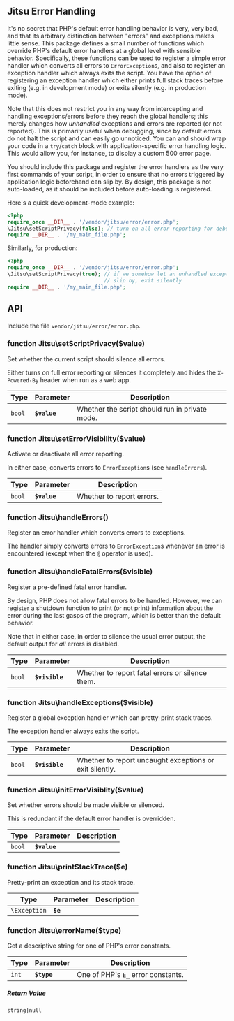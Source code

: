 Jitsu Error Handling
--------------------

It's no secret that PHP's default error handling behavior is very, very bad,
and that its arbitrary distinction between "errors" and exceptions makes little
sense. This package defines a small number of functions which override PHP's
default error handlers at a global level with sensible behavior. Specifically,
these functions can be used to register a simple error handler which converts
all errors to `ErrorException`s, and also to register an exception handler
which always exits the script. You have the option of registering an exception
handler which either prints full stack traces before exiting (e.g. in
development mode) or exits silently (e.g. in production mode).

Note that this does not restrict you in any way from intercepting and handling
exceptions/errors before they reach the global handlers; this merely changes
how _unhandled_ exceptions and errors are reported (or not reported). This is
primarily useful when debugging, since by default errors do not halt the script
and can easily go unnoticed. You can and should wrap your code in a
`try`/`catch` block with application-specific error handling logic. This would
allow you, for instance, to display a custom 500 error page.

You should include this package and register the error handlers as the very
first commands of your script, in order to ensure that no errors triggered by
application logic beforehand can slip by. By design, this package is not
auto-loaded, as it should be included before auto-loading is registered.

Here's a quick development-mode example:

```php
<?php
require_once __DIR__ . '/vendor/jitsu/error/error.php';
\Jitsu\setScriptPrivacy(false); // turn on all error reporting for debugging
require __DIR__ . '/my_main_file.php';
```

Similarly, for production:

```php
<?php
require_once __DIR__ . '/vendor/jitsu/error/error.php';
\Jitsu\setScriptPrivacy(true); // if we somehow let an unhandled exception
                               // slip by, exit silently
require __DIR__ . '/my_main_file.php';
```

## API

Include the file `vendor/jitsu/error/error.php`.

### function Jitsu\setScriptPrivacy($value)

Set whether the current script should silence all errors.

Either turns on full error reporting or silences it completely and hides
the `X-Powered-By` header when run as a web app.

| Type | Parameter | Description |
|------|-----------|-------------|
| `bool` | **`$value`** | Whether the script should run in private mode. |

### function Jitsu\setErrorVisibility($value)

Activate or deactivate all error reporting.

In either case, converts errors to `ErrorException`s (see `handleErrors`).

| Type | Parameter | Description |
|------|-----------|-------------|
| `bool` | **`$value`** | Whether to report errors. |

### function Jitsu\handleErrors()

Register an error handler which converts errors to exceptions.

The handler simply converts errors to `ErrorException`s whenever an error
is encountered (except when the `@` operator is used).

### function Jitsu\handleFatalErrors($visible)

Register a pre-defined fatal error handler.

By design, PHP does not allow fatal errors to be handled. However, we can
register a shutdown function to print (or not print) information about the
error during the last gasps of the program, which is better than the default
behavior.

Note that in either case, in order to silence the usual error output, the
default output for *all* errors is disabled.

| Type | Parameter | Description |
|------|-----------|-------------|
| `bool` | **`$visible`** | Whether to report fatal errors or silence them. |

### function Jitsu\handleExceptions($visible)

Register a global exception handler which can pretty-print stack traces.

The exception handler always exits the script.

| Type | Parameter | Description |
|------|-----------|-------------|
| `bool` | **`$visible`** | Whether to report uncaught exceptions or exit silently. |

### function Jitsu\initErrorVisiblity($value)

Set whether errors should be made visible or silenced.

This is redundant if the default error handler is overridden.

| Type | Parameter | Description |
|------|-----------|-------------|
| `bool` | **`$value`** |  |

### function Jitsu\printStackTrace($e)

Pretty-print an exception and its stack trace.

| Type | Parameter | Description |
|------|-----------|-------------|
| `\Exception` | **`$e`** |  |

### function Jitsu\errorName($type)

Get a descriptive string for one of PHP's error constants.

| Type | Parameter | Description |
|------|-----------|-------------|
| `int` | **`$type`** | One of PHP's `E_` error constants. |

##### Return Value

`string|null`
